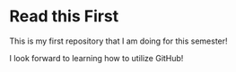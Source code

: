 #  Read this First

This is my first repository that I am doing for this semester!

I look forward to learning how to utilize GitHub!
